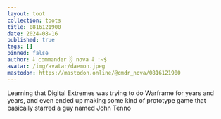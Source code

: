 ```yaml
---
layout: toot
collection: toots
title: 0816121900
date: 2024-08-16
published: true
tags: []
pinned: false
author: ⸸ commander ░ nova ⸸ :~$
avatar: /img/avatar/daemon.jpeg
mastodon: https://mastodon.online/@cmdr_nova/0816121900
---
```


Learning that Digital Extremes was trying to do Warframe for years and years, and even ended up making some kind of prototype game that basically starred a guy named John Tenno
